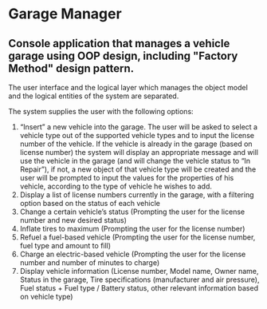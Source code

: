 # Garage Manager
## Console application that manages a vehicle garage using OOP design, including "Factory Method" design pattern.

The user interface and the logical layer which manages the object model and the logical entities of the system are separated.

The system supplies the user with the following options:

1. “Insert” a new vehicle into the garage. The user will be asked to select a vehicle type out of the supported vehicle types and to input the license number of the vehicle. If the vehicle is already in the garage (based on license number) the system will display an appropriate message and will use the vehicle in the garage (and will change the vehicle status to “In Repair”), if not, a new object of that vehicle type will be created and the user will be prompted to input the values for the properties of his vehicle, according to the type of vehicle he wishes to add.
2. Display a list of license numbers currently in the garage, with a filtering option based on the status of each vehicle
3. Change a certain vehicle’s status (Prompting the user for the license number and new desired status)
4. Inflate tires to maximum (Prompting the user for the license number)
5. Refuel a fuel-based vehicle (Prompting the user for the license number, fuel type and amount to fill)
6. Charge an electric-based vehicle (Prompting the user for the license number and number of minutes to charge)
7. Display vehicle information (License number, Model name, Owner name, Status in the garage, Tire specifications (manufacturer and air pressure), Fuel status + Fuel type / Battery status, other relevant information based on vehicle type)
